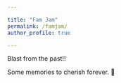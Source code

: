 ```yaml
---

title: "Fam Jam"
permalink: /famjam/
author_profile: true

---
```


Blast from the past!! 

Some memories to cherish forever. 💞
